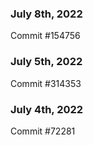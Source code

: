 ### July 8th, 2022

Commit #154756

### July 5th, 2022

Commit #314353


### July 4th, 2022

Commit #72281
